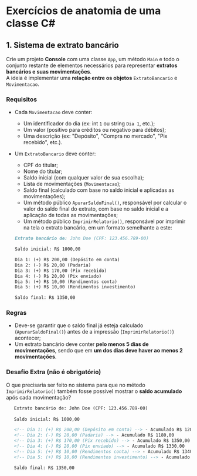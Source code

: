 # Exercícios de anatomia de uma classe C\#

## 1. Sistema de extrato bancário

Crie um projeto **Console** com uma classe `App`, um método `Main` e todo o conjunto restante de elementos necessários para representar **extratos bancários e suas movimentações**.  
A ideia é implementar uma **relação entre os objetos** `ExtratoBancario` e `Movimentacao`.

### Requisitos

- Cada `Movimentacao` deve conter:
  - Um identificador do dia (ex: int `1` ou string `Dia 1`, etc.);
  - Um valor (positivo para créditos ou negativo para débitos);
  - Uma descrição (ex: "Depósito", "Compra no mercado", "Pix recebido", etc.).
- Um `ExtratoBancario` deve conter:
  - CPF do titular;
  - Nome do titular;
  - Saldo inicial (com qualquer valor de sua escolha);
  - Lista de movimentações (`Movimentacao`);
  - Saldo final (calculado com base no saldo inicial e aplicadas as movimentações);
  - Um método público `ApurarSaldoFinal()`, responsável por calcular o valor do saldo final do extrato, com base no saldo inicial e a aplicação de todas as movimentações;
  - Um método público `ImprimirRelatorio()`, responsável por imprimir na tela o extrato bancário, em um formato semelhante a este:

   ```markdown
   Extrato bancário de: John Doe (CPF: 123.456.789-00)  
   
   Saldo inicial: R$ 1000,00  

   Dia 1: (+) R$ 200,00 (Depósito em conta)
   Dia 2: (-) R$ 20,00 (Padaria)
   Dia 3: (+) R$ 170,00 (Pix recebido)
   Dia 4: (-) R$ 20,00 (Pix enviado)
   Dia 5: (+) R$ 10,00 (Rendimentos conta)
   Dia 5: (+) R$ 10,00 (Rendimentos investimento)

   Saldo final: R$ 1350,00
   ```

### Regras

- Deve-se garantir que o saldo final já esteja calculado (`ApurarSaldoFinal()`) antes de a impressão (`ImprimirRelatorio()`) acontecer;
- Um extrato bancário deve conter **pelo menos 5 dias de movimentações**, sendo que em **um dos dias deve haver ao menos 2 movimentações**.

### Desafio Extra (não é obrigatório)

O que precisaria ser feito no sistema para que no método `ImprimirRelatorio()` também fosse possível mostrar o **saldo acumulado** após cada movimentação?

```markdown
   Extrato bancário de: John Doe (CPF: 123.456.789-00)  
   
   Saldo inicial: R$ 1000,00  

   <!-- Dia 1: (+) R$ 200,00 (Depósito em conta) --> - Acumulado R$ 1200,00
   <!-- Dia 2: (-) R$ 20,00 (Padaria) --> - Acumulado R$ 1180,00
   <!-- Dia 3: (+) R$ 170,00 (Pix recebido) --> - Acumulado R$ 1350,00
   <!-- Dia 4: (-) R$ 20,00 (Pix enviado) --> - Acumulado R$ 1330,00
   <!-- Dia 5: (+) R$ 10,00 (Rendimentos conta) --> - Acumulado R$ 1340,00
   <!-- Dia 5: (+) R$ 10,00 (Rendimentos investimento) --> - Acumulado R$ 1350,00

   Saldo final: R$ 1350,00
```
